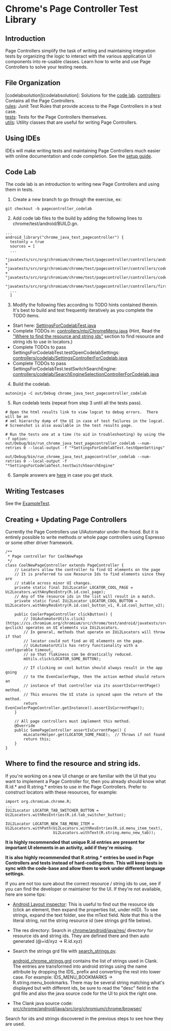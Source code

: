 # Chrome's Page Controller Test Library

## Introduction

Page Controllers simplify the task of writing and maintaining integration tests
by organizing the logic to interact with the various application UI components
into re-usable classes.  Learn how to write and use Page Controllers to solve
your testing needs.


## File Organization

[codelabsolution](codelabsolution]: Solutions for the [code lab](#code-lab).
[controllers](https://cs.chromium.org/chromium/src/chrome/test/android/javatests/src/org/chromium/chrome/test/pagecontroller/controllers/): Contains all the Page Controllers.<br/>
[rules](https://cs.chromium.org/chromium/src/chrome/test/android/javatests/src/org/chromium/chrome/test/pagecontroller/rules/): Junit Test Rules that provide access to the Page Controllers in a
test case.<br/>
[tests](https://cs.chromium.org/chromium/src/chrome/test/android/javatests/src/org/chromium/chrome/test/pagecontroller/tests/): Tests for the Page Controllers themselves.<br/>
[utils](https://cs.chromium.org/chromium/src/chrome/test/android/javatests/src/org/chromium/chrome/test/pagecontroller/utils/): Utility classes that are useful for writing Page Controllers.<br/>


## Using IDEs
IDEs will make writing tests and maintaining Page Controllers much easier with online documentation and code completion.  See the [setup
guide](https://chromium.googlesource.com/chromium/src/+/HEAD/docs/README.md#integrated-development-environment-ide_set-up-guides).


## Code Lab
The code lab is an introduction to writing new Page Controllers and using them in tests.

1) Create a new branch to go through the exercise, ex:
```
git checkout -b pagecontroller_codelab
```

2) Add code lab files to the build by adding the following lines to chrome/test/android/BUILD.gn.
```
...
android_library("chrome_java_test_pagecontroller") {
  testonly = true
  sources = [
  ...
    "javatests/src/org/chromium/chrome/test/pagecontroller/controllers/android/PermissionDialog.java",
+   "javatests/src/org/chromium/chrome/test/pagecontroller/controllers/codelab/SearchEngineSelectionControllerForCodelab.java",
+   "javatests/src/org/chromium/chrome/test/pagecontroller/controllers/codelab/SettingsControllerForCodelab.java",
    "javatests/src/org/chromium/chrome/test/pagecontroller/controllers/first_run/DataSaverController.java",
  ...
  ]
```

3) Modify the following files according to TODO hints contained therein.  It's
best to build and test frequently iteratively as you complete the TODO items.
- Start here: [SettingsForCodelabTest.java](tests/codelab/SettingsForCodelabTest.java)
- Complete TODOs in: [controllers/ntp/ChromeMenu.java](controllers/ntp/ChromeMenu.java)
  (Hint, Read the ["Where to find the resource and string
  ids"](#where-to-find-the-resource-and-string-ids) section to find resource and
  string ids to use in locators.)
- Complete TODOs to pass SettingsForCodelabTest.testOpenCodelabSettings: [controllers/codelab/SettingsControllerForCodelab.java](controllers/codelab/SettingsControllerForCodelab.java)
- Complete TODOs to pass SettingsForCodelabTest.testSwitchSearchEngine:
  [controllers/codelab/SearchEngineSelectionControllerForCodelab.java](controllers/codelab/SearchEngineSelectionControllerForCodelab.java)

4) Build the codelab.
```
autoninja -C out/Debug chrome_java_test_pagecontroller_codelab
```

5) Run codelab tests (repeat from step 3 until all the tests pass).
```
# Open the html results link to view logcat to debug errors.  There will be an
# xml hierarchy dump of the UI in case of test failures in the logcat.
# Screenshot is also available in the test results page.

# Run the tests one at a time (to aid in troubleshooting) by using the -f option:
out/Debug/bin/run_chrome_java_test_pagecontroller_codelab --num-retries 0 --local-output -f "*SettingsForCodelabTest.testOpenSettings"

out/Debug/bin/run_chrome_java_test_pagecontroller_codelab --num-retries 0 --local-output -f "*SettingsForCodelabTest.testSwitchSearchEngine"
```

6) Sample answers are [here](codelabsolution/README.md) in case you get stuck.


## Writing Testcases

See the [ExampleTest](https://cs.chromium.org/chromium/src/chrome/test/android/javatests/src/org/chromium/chrome/test/pagecontroller/tests/ExampleTest.java).

## Creating + Updating Page Controllers

Currently the Page Controllers use UIAutomator under-the-hood.  But it is
entirely possible to write methods or whole page controllers using Espresso or
some other driver framework.

```
/**
 * Page controller for CoolNewPage
 */
class CoolNewPageController extends PageController {
    // Locators allow the controller to find UI elements on the page
    // It is preferred to use Resource Ids to find elements since they are
    // stable across minor UI changes.
    private static final IUi2Locator LOCATOR_COOL_PAGE = Ui2Locators.withAnyResEntry(R.id.cool_page);
    // Any of the resource ids in the list will result in a match.
    private static final IUi2Locator LOCATOR_COOL_BUTTON = Ui2Locators.withAnyResEntry(R.id.cool_button_v1, R.id.cool_button_v2);

    public CoolerPageController clickButton() {
        // [UiAutomatorUtils.click](https://cs.chromium.org/chromium/src/chrome/test/android/javatests/src/org/chromium/chrome/test/pagecontroller/utils/UiAutomatorUtils.java?q=click) operates on UI elements via IUi2Locators.
        // In general, methods that operate on IUi2Locators will throw if that
        // locator could not find an UI elements on the page.
        // UiAutomatorUtils has retry functionality with a configurable timeout,
        // so that flakiness can be drastically reduced.
        mUtils.click(LOCATOR_SOME_BUTTON);

        // If clicking on cool button should always result in the app going
        // to the EvenCoolerPage, then the action method should return an
        // instance of that controller via its assertIsCurrentPage() method.
        // This ensures the UI state is synced upon the return of the method.
        return EvenCoolerPageController.getInstance().assertIsCurrentPage();
    }

    // All page controllers must implement this method.
    @Override
    public SomePageController assertIsCurrentPage() {
        mLocatorHelper.get(LOCATOR_SOME_PAGE);  // Throws if not found
        return this;
    }
}
```

## Where to find the resource and string ids.

If you're working on a new UI change or are familiar with the UI that you want
to implement a Page Controller for, then you already should know what R.id.* and
R.string.* entries to use in the Page Controllers.  Prefer to construct locators
with these resources, for example:

```
import org.chromium.chrome.R;
...
IUi2Locator LOCATOR_TAB_SWITCHER_BUTTON = Ui2Locators.withResEntries(R.id.tab_switcher_button);

IUi2Locator LOCATOR_NEW_TAB_MENU_ITEM =
Ui2Locators.withPath(Ui2Locators.withResEntries(R.id.menu_item_text),
                     Ui2Locators.withText(R.string.menu_new_tab));
```

**It is highly recommended that unique R.id entries are present for important UI elements in an activity, add if they're missing.**

**It is also highly recommended that R.string.\* entries be used in Page Controllers and tests instead of hard-coding them.  This will keep tests in sync with the code-base and allow them to work under different language settings.**

If you are not too sure about the correct resource / string ids to use, see if you can find the developer or maintainer for the UI.  If they're not available, here are some tips:

 - [Android Layout inspector](https://developer.android.com/studio/debug/layout-inspector): This is useful to find out the resource ids (click an element, then expand the properties list, under mID).  To see strings, expand the text folder, see the mText field.  Note that this is the literal string, not the string resource id (see strings grd file below).

 - The res directory: Search in [chrome/android/java/res/](https://cs.chromium.org/chromium/src/chrome/android/java/res/) directory for resource ids and string ids.  They are defined there and then auto generated (@+id/xyz -> R.id.xyz)

 - Search the strings grd file with
   [search_strings.py](https://cs.chromium.org/chromium/src/tools/android/pagecontroller/search_strings.py).

   [android_chrome_strings.grd](https://cs.chromium.org/chromium/src/chrome/browser/ui/android/strings/android_chrome_strings.grd) contains the list of strings used in Clank.
   The entries are transformed into android strings using the name attribute by dropping the IDS_ prefix and converting the rest into lower case.  For example: IDS_MENU_BOOKMARKS -> R.string.menu_bookmarks.  There may be several string matching what's displayed but with different ids, be sure to read the "desc" field in the grd file and also the java source code for the UI to pick the right one.

 - The Clank java source code: [src/chrome/android/java/src/org/chromium/chrome/browser/](https://cs.chromium.org/chromium/src/chrome/android/java/src/org/chromium/chrome/browser/)

 Search for ids and strings discovered in the previous steps to see how they are used.
